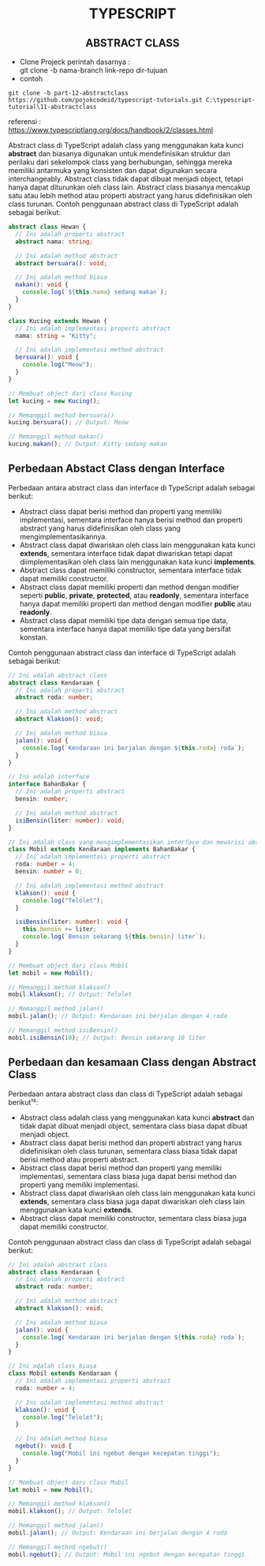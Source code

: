 <div align="center">
  
# TYPESCRIPT
## ABSTRACT CLASS

</div>

- Clone Projeck
  perintah dasarnya : <br>
  git clone -b nama-branch link-repo dir-tujuan
- contoh

```
git clone -b part-12-abstractclass https://github.com/pojokcodeid/typescript-tutorials.git C:\typescript-tutorial\11-abstractclass
```

referensi : <br>
https://www.typescriptlang.org/docs/handbook/2/classes.html

Abstract class di TypeScript adalah class yang menggunakan kata kunci **abstract** dan biasanya digunakan untuk mendefinisikan struktur dan perilaku dari sekelompok class yang berhubungan, sehingga mereka memiliki antarmuka yang konsisten dan dapat digunakan secara interchangeably. Abstract class tidak dapat dibuat menjadi object, tetapi hanya dapat diturunkan oleh class lain. Abstract class biasanya mencakup satu atau lebih method atau properti abstract yang harus didefinisikan oleh class turunan. Contoh penggunaan abstract class di TypeScript adalah sebagai berikut:

```typescript
abstract class Hewan {
  // Ini adalah properti abstract
  abstract nama: string;

  // Ini adalah method abstract
  abstract bersuara(): void;

  // Ini adalah method biasa
  makan(): void {
    console.log(`${this.nama} sedang makan`);
  }
}

class Kucing extends Hewan {
  // Ini adalah implementasi properti abstract
  nama: string = "Kitty";

  // Ini adalah implementasi method abstract
  bersuara(): void {
    console.log("Meow");
  }
}

// Membuat object dari class Kucing
let kucing = new Kucing();

// Memanggil method bersuara()
kucing.bersuara(); // Output: Meow

// Memanggil method makan()
kucing.makan(); // Output: Kitty sedang makan
```

## Perbedaan Abstact Class dengan Interface

Perbedaan antara abstract class dan interface di TypeScript adalah sebagai berikut:

- Abstract class dapat berisi method dan properti yang memiliki implementasi, sementara interface hanya berisi method dan properti abstract yang harus didefinisikan oleh class yang mengimplementasikannya.
- Abstract class dapat diwariskan oleh class lain menggunakan kata kunci **extends**, sementara interface tidak dapat diwariskan tetapi dapat diimplementasikan oleh class lain menggunakan kata kunci **implements**.
- Abstract class dapat memiliki constructor, sementara interface tidak dapat memiliki constructor.
- Abstract class dapat memiliki properti dan method dengan modifier seperti **public**, **private**, **protected**, atau **readonly**, sementara interface hanya dapat memiliki properti dan method dengan modifier **public** atau **readonly**.
- Abstract class dapat memiliki tipe data dengan semua tipe data, sementara interface hanya dapat memiliki tipe data yang bersifat konstan.

Contoh penggunaan abstract class dan interface di TypeScript adalah sebagai berikut:

```typescript
// Ini adalah abstract class
abstract class Kendaraan {
  // Ini adalah properti abstract
  abstract roda: number;

  // Ini adalah method abstract
  abstract klakson(): void;

  // Ini adalah method biasa
  jalan(): void {
    console.log(`Kendaraan ini berjalan dengan ${this.roda} roda`);
  }
}

// Ini adalah interface
interface BahanBakar {
  // Ini adalah properti abstract
  bensin: number;

  // Ini adalah method abstract
  isiBensin(liter: number): void;
}

// Ini adalah class yang mengimplementasikan interface dan mewarisi abstract class
class Mobil extends Kendaraan implements BahanBakar {
  // Ini adalah implementasi properti abstract
  roda: number = 4;
  bensin: number = 0;

  // Ini adalah implementasi method abstract
  klakson(): void {
    console.log("Telolet");
  }

  isiBensin(liter: number): void {
    this.bensin += liter;
    console.log(`Bensin sekarang ${this.bensin} liter`);
  }
}

// Membuat object dari class Mobil
let mobil = new Mobil();

// Memanggil method klakson()
mobil.klakson(); // Output: Telolet

// Memanggil method jalan()
mobil.jalan(); // Output: Kendaraan ini berjalan dengan 4 roda

// Memanggil method isiBensin()
mobil.isiBensin(10); // Output: Bensin sekarang 10 liter
```

## Perbedaan dan kesamaan Class dengan Abstract Class

Perbedaan antara abstract class dan class di TypeScript adalah sebagai berikut¹²:

- Abstract class adalah class yang menggunakan kata kunci **abstract** dan tidak dapat dibuat menjadi object, sementara class biasa dapat dibuat menjadi object.
- Abstract class dapat berisi method dan properti abstract yang harus didefinisikan oleh class turunan, sementara class biasa tidak dapat berisi method atau properti abstract.
- Abstract class dapat berisi method dan properti yang memiliki implementasi, sementara class biasa juga dapat berisi method dan properti yang memiliki implementasi.
- Abstract class dapat diwariskan oleh class lain menggunakan kata kunci **extends**, sementara class biasa juga dapat diwariskan oleh class lain menggunakan kata kunci **extends**.
- Abstract class dapat memiliki constructor, sementara class biasa juga dapat memiliki constructor.

Contoh penggunaan abstract class dan class di TypeScript adalah sebagai berikut:

```typescript
// Ini adalah abstract class
abstract class Kendaraan {
  // Ini adalah properti abstract
  abstract roda: number;

  // Ini adalah method abstract
  abstract klakson(): void;

  // Ini adalah method biasa
  jalan(): void {
    console.log(`Kendaraan ini berjalan dengan ${this.roda} roda`);
  }
}

// Ini adalah class biasa
class Mobil extends Kendaraan {
  // Ini adalah implementasi properti abstract
  roda: number = 4;

  // Ini adalah implementasi method abstract
  klakson(): void {
    console.log("Telolet");
  }

  // Ini adalah method biasa
  ngebut(): void {
    console.log("Mobil ini ngebut dengan kecepatan tinggi");
  }
}

// Membuat object dari class Mobil
let mobil = new Mobil();

// Memanggil method klakson()
mobil.klakson(); // Output: Telolet

// Memanggil method jalan()
mobil.jalan(); // Output: Kendaraan ini berjalan dengan 4 roda

// Memanggil method ngebut()
mobil.ngebut(); // Output: Mobil ini ngebut dengan kecepatan tinggi
```
